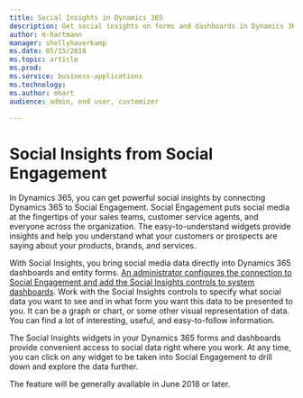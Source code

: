 ```yaml
---
title: Social Insights in Dynamics 365
description: Get social insights on forms and dashboards in Dynamics 365.
author: m-hartmann
manager: shellyhaverkamp
ms.date: 05/15/2018
ms.topic: article
ms.prod: 
ms.service: business-applications
ms.technology: 
ms.author: mhart
audience: admin, end user, customizer

---
```


# Social Insights from Social Engagement

In Dynamics 365, you can get powerful social insights by connecting Dynamics 365 to Social Engagement. Social Engagement puts social media at the fingertips of your sales teams, customer service agents, and everyone across the organization. The easy-to-understand widgets provide insights and help you understand what your customers or prospects are saying about your products, brands, and services. 

With Social Insights, you bring social media data directly into Dynamics 365 dashboards and entity forms. [An administrator configures the connection to Social Engagement and add the Social Insights controls to system dashboards](https://docs.microsoft.com/dynamics365/customer-engagement/social-engagement/integrate-social-engagement-dynamics-365). Work with the Social Insights controls to specify what social data you want to see and in what form you want this data to be presented to you. It can be a graph or chart, or some other visual representation of data. You can find a lot of interesting, useful, and easy-to-follow information.

The Social Insights widgets in your Dynamics 365 forms and dashboards provide convenient access to social data right where you work. At any time, you can click on any widget to be taken into Social Engagement to drill down and explore the data further.

The feature will be generally available in June 2018 or later.
